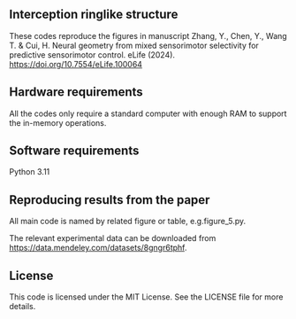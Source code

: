 ## Interception ringlike structure
These codes reproduce the figures in manuscript Zhang, Y., Chen, Y., Wang T. & Cui, H. Neural geometry from mixed 
sensorimotor selectivity for predictive sensorimotor control. eLife (2024). https://doi.org/10.7554/eLife.100064


## Hardware requirements
All the codes only require a standard computer with enough RAM to support the in-memory operations.


## Software requirements
Python 3.11


## Reproducing results from the paper
All main code is named by related figure or table, e.g.figure_5.py.

The relevant experimental data can be downloaded from https://data.mendeley.com/datasets/8gngr6tphf.


## License
This code is licensed under the MIT License.
See the LICENSE file for more details.
